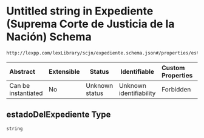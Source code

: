 # Untitled string in Expediente (Suprema Corte de Justicia de la Nación) Schema

```txt
http://lexpp.com/lexLibrary/scjn/expediente.schema.json#/properties/estadoDelExpediente
```




| Abstract            | Extensible | Status         | Identifiable            | Custom Properties | Additional Properties | Access Restrictions | Defined In                                                                          |
| :------------------ | ---------- | -------------- | ----------------------- | :---------------- | --------------------- | ------------------- | ----------------------------------------------------------------------------------- |
| Can be instantiated | No         | Unknown status | Unknown identifiability | Forbidden         | Allowed               | none                | [expediente.schema.json\*](../../out/expediente.schema.json "open original schema") |

## estadoDelExpediente Type

`string`
